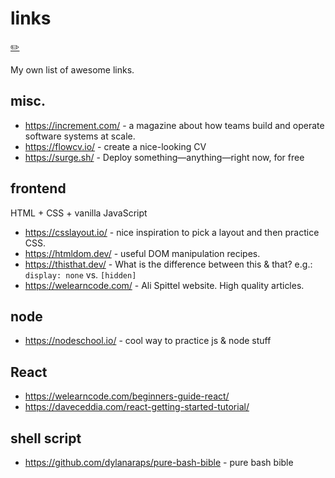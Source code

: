# links
[✏️](https://github.com/meleu/my-notes/edit/master/links.md)

My own list of awesome links.

## misc.

- https://increment.com/ - a magazine about how teams build and operate software systems at scale.
- https://flowcv.io/ - create a nice-looking CV
- https://surge.sh/ - Deploy something—anything—right now, for free

## frontend

HTML + CSS + vanilla JavaScript

- https://csslayout.io/ - nice inspiration to pick a layout and then practice CSS.
- https://htmldom.dev/ - useful DOM manipulation recipes.
- https://thisthat.dev/ - What is the difference between this & that? e.g.: `display: none` vs. `[hidden]`
- https://welearncode.com/ - Ali Spittel website. High quality articles.


## node

- https://nodeschool.io/ - cool way to practice js & node stuff


## React

- https://welearncode.com/beginners-guide-react/
- https://daveceddia.com/react-getting-started-tutorial/

## shell script

- https://github.com/dylanaraps/pure-bash-bible - pure bash bible

